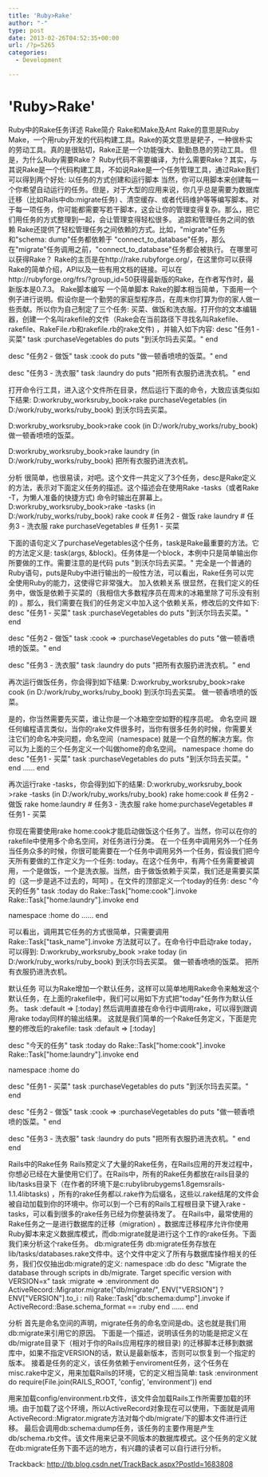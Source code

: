 ```yaml
---
title: 'Ruby>Rake'
author: "-"
type: post
date: 2013-02-26T04:52:35+00:00
url: /?p=5265
categories:
  - Development

---
```

# 'Ruby>Rake'
Ruby中的Rake任务详述 Rake简介 Rake和Make及Ant Rake的意思是Ruby Make，一个用ruby开发的代码构建工具。Rake的英文意思是耙子，一种很朴实的劳动工具。真的是很贴切，Rake正是一个功能强大、勤勤恳恳的劳动工具。 但是，为什么Ruby需要Rake？ Ruby代码不需要编译，为什么需要Rake？其实，与其说Rake是一个代码构建工具，不如说Rake是一个任务管理工具，通过Rake我们可以得到两个好处:  以任务的方式创建和运行脚本 当然，你可以用脚本来创建每一个你希望自动运行的任务。但是，对于大型的应用来说，你几乎总是需要为数据库迁移（比如Rails中db:migrate任务) 、清空缓存、或者代码维护等等编写脚本。对于每一项任务，你可能都需要写若干脚本，这会让你的管理变得复杂。那么，把它们用任务的方式整理到一起，会让管理变得轻松很多。 追踪和管理任务之间的依赖 Rake还提供了轻松管理任务之间依赖的方式。比如，"migrate"任务和"schema: dump"任务都依赖于 "connect&#95;to&#95;database"任务，那么在"migrate"任务调用之前，"connect&#95;to&#95;database"任务都会被执行。 在哪里可以获得Rake？ Rake的主页是在http://rake.rubyforge.org/，在这里你可以获得Rake的简单介绍，API以及一些有用文档的链接。可以在http://rubyforge.org/frs/?group_id=50获得最新版的Rake，在作者写作时，最新版本是0.7.3。 Rake脚本编写 一个简单脚本 Rake的脚本相当简单，下面用一个例子进行说明。假设你是一个勤劳的家庭型程序员，在周末你打算为你的家人做一些贡献。所以你为自己制定了三个任务: 买菜、做饭和洗衣服。打开你的文本编辑器，创建一个名叫rakefile的文件（Rake会在当前路径下寻找名叫Rakefile、rakefile、RakeFile.rb和rakefile.rb的rake文件) ，并输入如下内容:  desc "任务1 - 买菜" task :purchaseVegetables do puts "到沃尔玛去买菜。" end

desc "任务2 - 做饭" task :cook do puts "做一顿香喷喷的饭菜。" end

desc "任务3 - 洗衣服" task :laundry do puts "把所有衣服扔进洗衣机。" end

打开命令行工具，进入这个文件所在目录，然后运行下面的命令，大致应该类似如下结果:  D:workruby&#95;worksruby&#95;book>rake purchaseVegetables (in D:/work/ruby&#95;works/ruby&#95;book) 到沃尔玛去买菜。

D:workruby&#95;worksruby&#95;book>rake cook (in D:/work/ruby&#95;works/ruby&#95;book) 做一顿香喷喷的饭菜。

D:workruby&#95;worksruby&#95;book>rake laundry (in D:/work/ruby&#95;works/ruby&#95;book) 把所有衣服扔进洗衣机。

分析 很简单，也很易读，对吧。这个文件一共定义了3个任务，desc是Rake定义的方法，表示对下面定义任务的描述。这个描述会在使用Rake -tasks（或者Rake -T，为懒人准备的快捷方式) 命令时输出在屏幕上。 D:workruby&#95;worksruby&#95;book>rake -tasks (in D:/work/ruby&#95;works/ruby&#95;book) rake cook # 任务2 - 做饭 rake laundry # 任务3 - 洗衣服 rake purchaseVegetables # 任务1 - 买菜

下面的语句定义了purchaseVegetables这个任务，task是Rake最重要的方法。它的方法定义是: task(args, &block)。任务体是一个block，本例中只是简单输出你所要做的工作。需要注意的是代码 puts "到沃尔玛去买菜。" 完全是一个普通的Ruby语句，puts是Ruby中进行输出的一般性方法，可以看出，Rake任务可以完全使用Ruby的能力，这使得它非常强大。 加入依赖关系 很显然，在我们定义的任务中，做饭是依赖于买菜的（我相信大多数程序员在周末的冰箱里除了可乐没有别的) 。那么，我们需要在我们的任务定义中加入这个依赖关系，修改后的文件如下:  desc "任务1 - 买菜" task :purchaseVegetables do puts "到沃尔玛去买菜。" end

desc "任务2 - 做饭" task :cook => :purchaseVegetables do puts "做一顿香喷喷的饭菜。" end

desc "任务3 - 洗衣服" task :laundry do puts "把所有衣服扔进洗衣机。" end

再次运行做饭任务，你会得到如下结果:  D:workruby&#95;worksruby&#95;book>rake cook (in D:/work/ruby&#95;works/ruby&#95;book) 到沃尔玛去买菜。 做一顿香喷喷的饭菜。

是的，你当然需要先买菜，谁让你是一个冰箱空空如野的程序员呢。 命名空间 跟任何编程语言类似，当你的rake文件很多时，当你有很多任务的时候，你需要关注它们的命名冲突问题，命名空间（namespace) 就是一个自然的解决方案。你可以为上面的三个任务定义一个叫做home的命名空间。 namespace :home do desc "任务1 - 买菜" task :purchaseVegetables do puts "到沃尔玛去买菜。" end …… end

再次运行rake -tasks，你会得到如下的结果:  D:workruby&#95;worksruby&#95;book >rake -tasks (in D:/work/ruby&#95;works/ruby&#95;book) rake home:cook # 任务2 - 做饭 rake home:laundry # 任务3 - 洗衣服 rake home:purchaseVegetables # 任务1 - 买菜

你现在需要使用rake home:cook才能启动做饭这个任务了。当然，你可以在你的rakefile中使用多个命名空间，对任务进行分类。 在一个任务中调用另外一个任务 当任务众多的时候，你很可能需要在一个任务中调用另外一个任务，假设我们把今天所有要做的工作定义为一个任务: today。在这个任务中，有两个任务需要被调用，一个是做饭，一个是洗衣服。当然，由于做饭依赖于买菜，我们还是需要买菜的（这一步是逃不过去的，呵呵) 。在文件的顶部定义一个today的任务:  desc "今天的任务" task :today do Rake::Task["home:cook"].invoke Rake::Task["home:laundry"].invoke end

namespace :home do …… end

可以看出，调用其它任务的方式很简单，只需要调用Rake::Task["task&#95;name"].invoke 方法就可以了。在命令行中启动rake today，可以得到:  D:workruby&#95;worksruby&#95;book >rake today (in D:/work/ruby&#95;works/ruby_book) 到沃尔玛去买菜。 做一顿香喷喷的饭菜。 把所有衣服扔进洗衣机。

默认任务 可以为Rake增加一个默认任务，这样可以简单地用Rake命令来触发这个默认任务，在上面的rakefile中，我们可以用如下方式把"today"任务作为默认任务。 task :default => [:today] 然后调用直接在命令行中调用rake，可以得到跟调用rake today同样的输出结果。 这就是我们简单的一个Rake任务定义，下面是完整的修改后的rakefile:  task :default => [:today]

desc "今天的任务" task :today do Rake::Task["home:cook"].invoke Rake::Task["home:laundry"].invoke end

namespace :home do

desc "任务1 - 买菜" task :purchaseVegetables do puts "到沃尔玛去买菜。" end

desc "任务2 - 做饭" task :cook => :purchaseVegetables do puts "做一顿香喷喷的饭菜。" end

desc "任务3 - 洗衣服" task :laundry do puts "把所有衣服扔进洗衣机。" end end

Rails中的Rake任务 Rails预定义了大量的Rake任务，在Rails应用的开发过程中，你想必已经在大量使用它们了。在Rails中，所有的Rake任务都放在rails目录的lib/tasks目录下（在作者的环境下是c:rubylibrubygems1.8gemsrails-1.1.4libtasks) ，所有的rake任务都以.rake作为后缀名，这些以.rake结尾的文件会被自动加载到你的环境中。你可以到一个已有的Rails工程根目录下键入rake -tasks，可以看到很多的rake任务已经为你整装待发了。 在Rails中，最常使用的Rake任务之一是进行数据库的迁移（migration) 。数据库迁移程序允许你使用Ruby脚本来定义数据库模式，而db:migrate就是进行这个工作的rake任务。下面我们来分析这个rake任务。 db:migrate任务 db:migrate任务存放在lib/tasks/databases.rake文件中。这个文件中定义了所有与数据库操作相关的任务，我们仅仅抽出db:migrate的定义:  namespace :db do desc "Migrate the database through scripts in db/migrate. Target specific version with VERSION=x" task :migrate => :environment do ActiveRecord::Migrator.migrate("db/migrate/", ENV["VERSION"] ? ENV["VERSION"].to&#95;i : nil) Rake::Task["db:schema:dump"].invoke if ActiveRecord::Base.schema&#95;format == :ruby end …… end

分析 首先是命名空间的声明，migrate任务的命名空间是db。这也就是我们用db:migrate来引用它的原因。 下面是一个描述，说明该任务的功能是把定义在db/migrate目录下（相对于你的Rails应用程序的根目录) 的迁移脚本迁移到数据库中，如果不指定VERSION的话，默认是最新版本，否则可以恢复到一个指定的版本。 接着是任务的定义，该任务依赖于enviroment任务，这个任务在misc.rake中定义，用来加载Rails的环境，它的定义相当简单:  task :environment do require(File.join(RAILS_ROOT, 'config', 'environment')) end

用来加载config/environment.rb文件，该文件会加载Rails工作所需要加载的环境。由于加载了这个环境，所以ActiveRecord对象现在可以使用，下面就是调用ActiveRecord::Migrator.migrate方法对每个db/migrate/下的脚本文件进行迁移。 最后会调用db:schema:dump任务，该任务的主要作用是产生db/schema.rb文件。该文件用来记录不同版本的数据库模式。这个任务的定义就在db:migrate任务下面不远的地方，有兴趣的读者可以自行进行分析。

Trackback: http://tb.blog.csdn.net/TrackBack.aspx?PostId=1683808